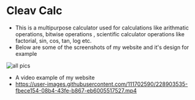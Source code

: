 # Cleav Calc
* This is a multipurpose calculator used for calculations like arithmatic operations, bitwise operations , scientific calculator operations like factorial, sin,           cos, tan, log etc.
* Below are some of the screenshots of my website and it's design for example

![all pics](https://user-images.githubusercontent.com/111702590/228903701-d48bac85-ba42-4a70-a7e6-071fa469b549.PNG)


* A video example of my website
* https://user-images.githubusercontent.com/111702590/228903535-fbece154-08b4-43fe-b867-eb6005517527.mp4

